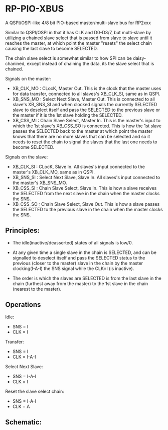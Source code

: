 # RP-PIO-XBUS

A QSPI/OSPI-like 4/8 bit PIO-based master/multi-slave bus for RP2xxx

Similar to QSPI/OSPI in that it has CLK and D0-D3/7, but multi-slave by utilizing a chained slave select that is passed from slave to slave until it reaches the master, at which point the master "resets" the select chain causing the last slave to become SELECTED.

The chain slave select is somewhat similar to how SPI can be daisy-chanined, except instead of chaining the data, its the slave select that is chained.

Signals on the master:
* XB_CLK_MO : CLocK, Master Out. This is the clock that the master uses for data transfer, connected to all slaves's XB_CLK_SI, same as in QSPI.
* XB_SNS_MO : Select Next Slave, Master Out. This is connected to all slave's XB_SNS_SI and when clocked signals the currently SELECTED slave to deselect itself and pass the SELECTED to the previous slave or the master if it is the 1st slave holding the SELECTED.
* XB_CSS_MI : Chain Slave Select, Master In. This is the master's input to which the 1st slave's XB_CSS_SO is connected. This is how the 1st slave passes the SELECTED back to the master at which point the master knows that there are no more slaves that can be selected and so it needs to reset the chain to signal the slaves that the last one needs to become SELECTED.

Signals on the slave:
* XB_CLK_SI : CLocK, Slave In. All slaves's input connected to the master's XB_CLK_MO, same as in QSPI.
* XB_SNS_SI : Select Next Slave, Slave In. All slaves's input connected to the master's XB_SNS_MO.
* XB_CSS_SI : Chain Slave Select, Slave In. This is how a slave receives the SELECTED from the next slave in the chain when the master clocks the SNS.
* XB_CSS_SO : Chain Slave Select, Slave Out. This is how a slave passes the SELECTED to the previous slave in the chain when the master clocks the SNS.

## Principles:

* The idle(inactive/deasserted) states of all signals is low/0.

* At any given time a single slave in the chain is SELECTED, and can be signalled to deselect itself and pass the SELECTED status to the previous (closer to the master) slave in the chain by the master clocking(I-A-I) the SNS signal while the CLK=I (is inactive).

* The order is which the slaves are SELECTED is from the last slave in the chain (furthest away from the master) to the 1st slave in the chain (nearest to the master).

## Operations 

Idle:
 * SNS = I
 * CLK = I

Transfer:
 * SNS = I
 * CLK = I-A-I

Select Next Slave:
 * SNS = I-A-I
 * CLK = I

Reset the slave select chain:
 * SNS = I-A-I
 * CLK = A

## Schematic:

